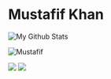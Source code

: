 # Mustafif Khan


![My Github Stats](https://github-readme-stats.vercel.app/api?username=Mustafif&show_icons=true&hide=stars&theme=monokai)

![Mustafif](https://github-profile-summary-cards.vercel.app/api/cards/profile-details?username=Mustafif&theme=monokai)

![](https://github-profile-summary-cards.vercel.app/api/cards/most-commit-language?username=Mustafif&theme=monokai)
![](https://github-profile-summary-cards.vercel.app/api/cards/repos-per-language?username=Mustafif&theme=monokai)


